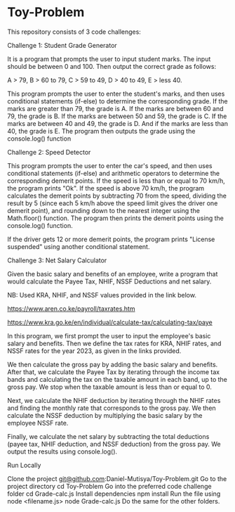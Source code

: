 # Toy-Problem
This repository consists of 3 code challenges:

Challenge 1: Student Grade Generator

It is a program that prompts the user to input student marks. The input should be between 0 and 100. Then output the correct grade as follows:

A > 79, B > 60 to 79, C > 59 to 49, D > 40 to 49, E > less 40.

This program prompts the user to enter the student's marks, and then uses conditional statements (if-else) to determine the corresponding grade. If the marks are greater than 79, the grade is A. If the marks are between 60 and 79, the grade is B. If the marks are between 50 and 59, the grade is C. If the marks are between 40 and 49, the grade is D. And if the marks are less than 40, the grade is E. The program then outputs the grade using the console.log() function

Challenge 2: Speed Detector

This program prompts the user to enter the car's speed, and then uses conditional statements (if-else) and arithmetic operators to determine the corresponding demerit points. If the speed is less than or equal to 70 km/h, the program prints "Ok". If the speed is above 70 km/h, the program calculates the demerit points by subtracting 70 from the speed, dividing the result by 5 (since each 5 km/h above the speed limit gives the driver one demerit point), and rounding down to the nearest integer using the Math.floor() function. The program then prints the demerit points using the console.log() function.

If the driver gets 12 or more demerit points, the program prints "License suspended" using another conditional statement.

Challenge 3: Net Salary Calculator

Given the basic salary and benefits of an employee, write a program that would calculate the Payee Tax, NHIF, NSSF Deductions and net salary.

NB: Used KRA, NHIF, and NSSF values provided in the link below.

https://www.aren.co.ke/payroll/taxrates.htm

https://www.kra.go.ke/en/individual/calculate-tax/calculating-tax/paye

In this program, we first prompt the user to input the employee's basic salary and benefits. Then we define the tax rates for KRA, NHIF rates, and NSSF rates for the year 2023, as given in the links provided.

We then calculate the gross pay by adding the basic salary and benefits. After that, we calculate the Payee Tax by iterating through the income tax bands and calculating the tax on the taxable amount in each band, up to the gross pay. We stop when the taxable amount is less than or equal to 0.

Next, we calculate the NHIF deduction by iterating through the NHIF rates and finding the monthly rate that corresponds to the gross pay. We then calculate the NSSF deduction by multiplying the basic salary by the employee NSSF rate.

Finally, we calculate the net salary by subtracting the total deductions (payee tax, NHIF deduction, and NSSF deduction) from the gross pay. We output the results using console.log().


Run Locally

Clone the project
git@github.com:Daniel-Mutisya/Toy-Problem.git
Go to the project directory
  cd Toy-Problem
Go into the preferred code challenge folder
  cd Grade-calc.js
Install dependencies
  npm install
Run the file using node <filename.js>
  node Grade-calc.js
Do the same for the other folders.